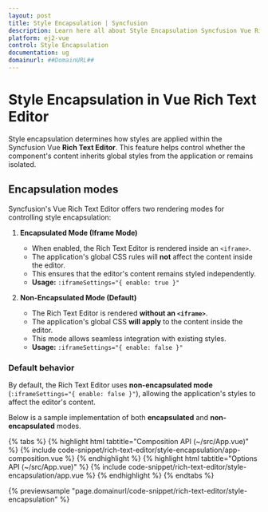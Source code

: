 ```yaml
---
layout: post
title: Style Encapsulation | Syncfusion
description: Learn here all about Style Encapsulation Syncfusion Vue Rich Text Editor component of Syncfusion Essential JS 2 and more.
platform: ej2-vue
control: Style Encapsulation
documentation: ug
domainurl: ##DomainURL##
---
```


# Style Encapsulation in Vue Rich Text Editor

Style encapsulation determines how styles are applied within the Syncfusion Vue **Rich Text Editor**. This feature helps control whether the component's content inherits global styles from the application or remains isolated. 

## Encapsulation modes

Syncfusion's Vue Rich Text Editor offers two rendering modes for controlling style encapsulation:

1. **Encapsulated Mode (Iframe Mode)**  
   - When enabled, the Rich Text Editor is rendered inside an `<iframe>`.  
   - The application's global CSS rules will **not** affect the content inside the editor.  
   - This ensures that the editor's content remains styled independently.  
   - **Usage:** `:iframeSettings="{ enable: true }"`

2. **Non-Encapsulated Mode (Default)**  
   - The Rich Text Editor is rendered **without an `<iframe>`**.  
   - The application's global CSS **will apply** to the content inside the editor.  
   - This mode allows seamless integration with existing styles.  
   - **Usage:** `:iframeSettings="{ enable: false }"`

### Default behavior

By default, the Rich Text Editor uses **non-encapsulated mode** (`:iframeSettings="{ enable: false }"`), allowing the application's styles to affect the editor's content.

Below is a sample implementation of both **encapsulated** and **non-encapsulated** modes.

{% tabs %}
{% highlight html tabtitle="Composition API (~/src/App.vue)" %}
{% include code-snippet/rich-text-editor/style-encapsulation/app-composition.vue %}
{% endhighlight %}
{% highlight html tabtitle="Options API (~/src/App.vue)" %}
{% include code-snippet/rich-text-editor/style-encapsulation/app.vue %}
{% endhighlight %}
{% endtabs %}

{% previewsample "page.domainurl/code-snippet/rich-text-editor/style-encapsulation" %}